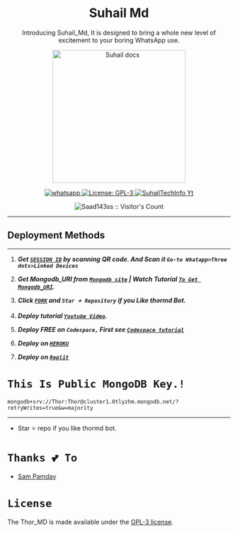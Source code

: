  <h1 align="center"> Suhail Md </h1> 
<p align="center"> Introducing Suhail_Md, It is designed to bring a whole new level of excitement to your boring WhatsApp use. </p>

<p align="center">
  <a href="https://youtube.com/@suhailtechinfo">
    <img alt="Suhail docs" height="300" src="https://telegra.ph/file/ec9bc5038601821f2eb84.jpg">
  </a>
</p>
  
   
<p align="center">
  <a href="https://wa.me/+923184474178?text=Hi+Bro--+I+Need+Help.+I+messaged+you+from+Suhail-Md+Repo" target="_blank">
    <img alt="whatsapp" src="https://img.shields.io/badge/ Whatsapp -25D366?style=for-the-badge&logo=whatsapp&logoColor=white" />
  </a>
  <a aria-label="Suhail_Md is free to use" href="https://github.com/SuhailTechInfo/Suhail-Md/blob/main/LICENCE" target="_blank">
    <img alt="License: GPL-3" src="https://badges.frapsoft.com/os/gpl/gpl.png?v=103)](https://opensource.org/licenses/GPL-3.0/" target="_blank" />
  </a>
  <a aria-label="Suhail_Md is free to use" href="https://youtube.com/@suhailtechinfo" target="_blank">
    <img alt="SuhailTechInfo Yt" src="https://img.shields.io/youtube/channel/subscribers/UCU071AMRqcd5mfTdCgJFwPg" target="_blank" />
  </a>

</p>
<p align="center"><img src="https://profile-counter.glitch.me/{Saad143ss}/count.svg" alt="Saad143ss :: Visitor's Count" /></p>

---




  

 







  
 
## Deployment Methods
---
1.  ***Get [`SESSION ID`](https://replit.com/@) by scanning QR code. And Scan it `Go-to Whatapp>Three dots>Linked Devices`***
2.  ***Get Mongodb_URI from [`Mongodb site`](https://www.mongodb.com/) | Watch Tutorial [`To Get Mongodb_URI`](Coming...).***
3.  ***Click [`FORK`](https://github.com/Saad143ss/Thor-MD/fork) and `Star ⭐ Repository` if you Like thormd Bot.***
4.  ***Deploy tutorial [`Youtube Video`](Coming...).***

5.  ***Deploy FREE on `Codespace,` First see [`Codespace tutorial`](Coming...)***
6.  ***Deploy on [`HEROKU`](https://dashboard.heroku.com/new?template=https://github.com/Saad143ss/Thor-MD)***
7.  ***Deploy on [`Replit`](https://replit.com/github/Saad143ss/Thor-MD)***

##


# ```This Is Public MongoDB Key.!```
```
mongodb+srv://Thor:Thor@cluster1.0tlyzhm.mongodb.net/?retryWrites=true&w=majority
```
---

- Star ⭐ repo if you like thormd bot.



# ```Thanks 💕 To```
- [Sam Pamday](https://github.com/Sampandey001) 

# ```License```
The Thor_MD is made available under the [GPL-3 license](https://github.com/Saad143ss/Thor-MD/blob/main/LICENCE).
